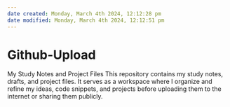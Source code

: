 ```yaml
---
date created: Monday, March 4th 2024, 12:12:28 pm
date modified: Monday, March 4th 2024, 12:12:51 pm
---
```

# Github-Upload
My Study Notes and Project Files  This repository contains my study notes, drafts, and project files. It serves as a workspace where I organize and refine my ideas, code snippets, and projects before uploading them to the internet or sharing them publicly.
